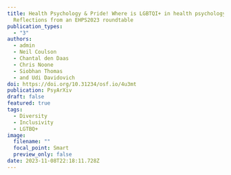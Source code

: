```yaml
---
title: Health Psychology & Pride! Where is LGBTQI+ in health psychology?
  Reflections from an EHPS2023 roundtable
publication_types:
  - "3"
authors:
  - admin
  - Neil Coulson
  - Chantal den Daas
  - Chris Noone
  - Siobhan Thomas
  - and Udi Davidovich
doi: https://doi.org/10.31234/osf.io/4u3mt
publication: PsyArXiv
draft: false
featured: true
tags:
  - Diversity
  - Inclusivity
  - LGTBQ+
image:
  filename: ""
  focal_point: Smart
  preview_only: false
date: 2023-11-08T22:18:11.728Z
---
```

